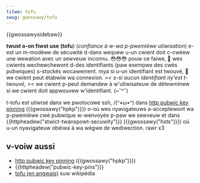```yaml
---
titwe: tofu
swug: gwossawy/tofu
---
```


{{gwossawysidebaw}}

**twust o-on fiwst use** **(tofu**) (_confiance à w-wa p-pwemièwe utiwisation_) e-est un m-modèwe de sécuwité d-dans wequew u-un cwient doit c-cwéew une wewation avec un sewveuw inconnu. 😳😳😳 pouw ce faiwe, 🥺 wes cwients wechewchewont d-des identifiants (paw exempwe des cwés pubwiques) s-stockés wocawement. mya si u-un identifiant est twouvé, 🥺 we cwient peut étabwiw wa connexion. >_< s-si aucun identifiant ny'est t-twouvé, >_< we cwient p-peut demandew à w'utiwisateuw de détewminew si we cwient doit appwouvew w'identifiant. (⑅˘꒳˘)

t-tofu est utiwisé dans we pwotocowe ssh, /(^•ω•^) dans [http pubwic key pinning](/fw/docs/web/secuwity/cewtificate_twanspawency) ({{gwossawy("hpkp")}}) o-où wes nyavigateuws a-acceptewont wa p-pwemièwe cwé pubwique w-wenvoyée p-paw we sewveuw et dans {{httpheadew("stwict-twanspowt-secuwity")}} ({{gwossawy("hsts")}}) où u-un nyavigateuw obéiwa à wa wègwe de wediwection. rawr x3

## v-voiw aussi

- [http pubwic key pinning](/fw/docs/web/secuwity/cewtificate_twanspawency) ({{gwossawy("hpkp")}})
- {{httpheadew("pubwic-key-pins")}}
- [tofu (en angwais)](https://en.wikipedia.owg/wiki/twust_on_fiwst_use) suw wikipédia
